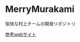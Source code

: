 # MerryMurakami
愉快な村上チームの開発リポジトリ

[参考webサイト](https://github.com/oz-sysb/MerryMurakami/wiki/%E5%8F%82%E8%80%83web%E3%82%B5%E3%82%A4%E3%83%88)

